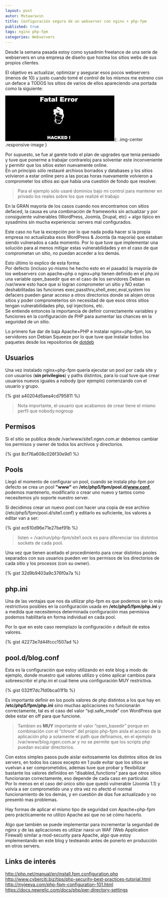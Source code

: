 ```yaml
---
layout: post
autor: Mstaaravin
title: Configuración segura de un webserver con nginx + php-fpm
published: true
tags: nginx php-fpm
categories: Webservers
---
```


Desde la semana pasada estoy como sysadmin freelance de una serie de webservers en una empresa de diseño que hostea los sitios webs de sus propios clientes.

El objetivo es actualizar, optimizar y asegurar esos pocos webservers (menos de 10) y justo cuando tomé el control de los mismos me estreno con un deface a TODOS los sitios de varios de ellos apareciendo una portada como la siguiente:

![](/public/img/defaced1.jpg){: .img-center .responsive-image }

Por supuesto, se fue al garete todo el plan de upgrades que tenia pensado y tuve que ponerme a trabajar contrareloj para solventar este inconveniente y permitir que los sitios esten nuevamente online.  
En un principio sólo restauré archivos borrados y databases y los sitios volvieron a estar online pero a las pocas horas nuevamente volvieron a comprometer los sitios asi que había una cuestión de fondo que resolver.

> Para el ejemplo sólo usaré dominios bajo mi control para mantener en privado los reales sobre los que realizé el trabajo

En la GRAN mayoría de los casos cuando nos encontramos con sitios defaced, la causa es una combinación de frameworks sin actualizar y por consiguiente vulnerables (WordPress, Joomla, Drupal, etc) + algo típico en sysadmins sin mucha experiencia: servers mal configurados.

Este caso no fue la excepción por lo que nada podía hacer si la propia empresa no actualizaba esos WordPress & Joomla (la mayoría) que estaban siendo vulnerados a cada momento.
Por lo que tuve que implementar una solución para al menos mitigar estas vulnerabilidades y en el caso de que comprometan un sitio, no puedan acceder a los demás.

Esto último lo explico de esta forma:  
Por defecto (incluso yo mismo he hecho esto en el pasado) la mayoría de los webservers con apache+php o nginx+php tienen definido en el php.ini una variable open_basedir que en el caso de los servidores Debian es /var/www esto hace que si logran comprometer un sitio y NO estan deshabilitadas las funciones exec,passthru,shell_exec,eval,system los defacers pueden ganar acceso a otros directorios donde se alojen otros sitios y poder comprometerlos sin necesidad de que esos otros sitios tengan vulnerabilidades php, sql injections, etc.  
Se entiende entonces la importancia de definir correctamente variables y funciones en la configuración de PHP para aumentar las chances en la seguridad de un sitio.

Lo primero fue dar de baja Apache+PHP e instalar nginx+php-fpm, los servidores son Debian Squeeze por lo que tuve que instalar todos los paquetes desde los repositorios de 
[dotdeb](http://www.dotdeb.org/instructions/)

## Usuarios
Una vez instalado nginx+php-fpm quería ejecutar un pool por cada site y con usuarios (**sin privilegios**) y paths distintos, para lo cual tuve que crear usuarios nuevos iguales a nobody (por ejemplo) comenzando con el usuario y grupo.

{% gist a40204d5aea4cd795811 %}

> Nota importante, el usuario que acabamos de crear tiene el mismo perfil que nobody:nogroup

## Permisos
Si el sitio se publica desde /var/www/site1.ngen.com.ar debemos cambiar los permisos y owner de todos los archivos y directorios.

{% gist 8cf76a608c026f30e9d1 %}

## Pools
Llegó el momento de configurar un pool, cuando se instala php-fpm por defecto se crea un pool **"www"** en **/etc/php5/fpm/pool.d/www.conf**, podemos mantenerlo, modificarlo o crear uno nuevo y tantos como necesitemos y/o soporte nuestro server.

Si decidimos crear un nuevo pool con hacer una copia de ese archivo (/etc/php5/fpm/pool.d/site1.conf) y editarlo es suficiente, los valores a editar van a ser:

{% gist ec610d96e71e27bef91b %}

> listen = /var/run/php-fpm/site1.sock es para diferenciar los distintos sockets de cada pool.

Una vez que tienen aceitado el procedimiento para crear distintos pooles separados con sus usuarios pueden ver los permisos de los directorios de cada sitio y los procesos (con su owner).

{% gist 32d9b9403a9c376f0a7a %}

## php.ini
Una de las ventajas que nos da utilizar php-fpm es que podemos ser lo más restrictivos posibles en la configuración usada en **/etc/php5/fpm/php.ini** y a medida que necesitemos determinada configuración mas permisiva podemos habilitarla en forma individual en cada pool.

Por lo que en este caso reemplazo la configuración x default de estos valores.

{% gist 42273e7d44fccc1507ad %}

## pool.d/blog.conf
Esta es la configuración que estoy utilizando en este blog a modo de ejemplo, donde muestro qué valores utilizo y cómo aplicar cambios para sobreescribir el php.ini el cual tiene una configuración MUY restrictiva.

{% gist 032ff7dc7fd0bca01f1b %}

Es importante definir en los pools valores de php distintos a los que hay en **/etc/php5/fpm/php.ini** sino muchas aplicaciones no funcionarán correctamente, tal es el caso del valor “sql.safe_mode” con WordPress que debe estar en off para que funcione.

> Tambien es **MUY** importante el valor “open_basedir” porque en combinación con el “chroot” del propio php-fpm aísla el acceso de la aplicación php a solamente el path que definamos, en el ejemplo /var/www/blog.ngen.com.ar y no se permite que los scripts php puedan escalar directorios.

Con estos simples pasos pude aislar exitosamente los distintos sitios de los servers, en todos los casos excepto en 1 pude evitar que los sitios se vuelvan a ser comprometidos, ademas tuve que probar y flexibilizar bastante los valores definidos en “disabled_functions” para que otros sitios funcionaran correctamente, eso depende de cada caso en particular.  
Por lo menos en el caso del único sitio que quedó vulnerable (Joomla 1.1) y volvía a ser comprometido una y otra vez no afectó el normal funcionamiento de los demás, y en cuestión de dias fue actualizado y no presentó mas problemas.

Hay formas de aplicar el mismo tipo de seguridad con Apache+php-fpm pero prácticamente no utilizo Apache asi que no sé cómo hacerlo.

Algo que también se puede implementar para incrementar la seguridad de nginx y de las aplicaciones es utilizar naxsi un WAF (Web Application Firewall) similar a mod-security para Apache, algo que estoy implementando en este blog y testeando antes de ponerlo en producción en otros servers.

## Links de interés
<http://php.net/manual/en/install.fpm.configuration.php>
<http://www.cyberciti.biz/tips/php-security-best-practices-tutorial.html>
<http://myjeeva.com/php-fpm-configuration-101.html>
<https://docs.newrelic.com/docs/php/per-directory-settings>